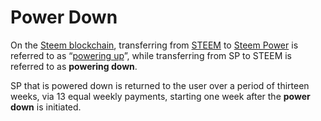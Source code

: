 # Power Down

On the [Steem blockchain](/glossary/steem-blockchain.md), transferring from [STEEM](/glossary/steem.md) to [Steem Power](/glossary/steem-power.md) is referred to as “[powering up](/glossary/power-up.md)”, while transferring from SP to STEEM is referred to as **powering down**.

SP that is powered down is returned to the user over a period of thirteen weeks, via 13 equal weekly payments, starting one week after the **power down** is initiated.
